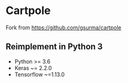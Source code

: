 # Cartpole

Fork from <https://github.com/gsurma/cartpole>

## Reimplement in Python 3

* Python >= 3.6
* Keras ~= 2.2.0
* Tensorflow ~=1.13.0